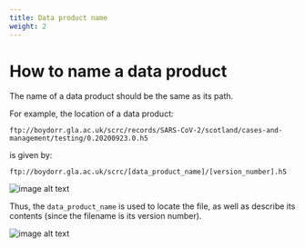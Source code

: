 ```yaml
---
title: Data product name
weight: 2
---
```


# How to name a data product

The name of a data product should be the same as its path.

For example, the location of a data product:

`ftp://boydorr.gla.ac.uk/scrc/records/SARS-CoV-2/scotland/cases-and-management/testing/0.20200923.0.h5`

is given by:

`ftp://boydorr.gla.ac.uk/scrc/[data_product_name]/[version_number].h5`

![image alt text](/images/testing.png)

Thus, the `data_product_name` is used to locate the file, as well as describe its contents (since the filename is its version number).

![image alt text](/images/front.png)
